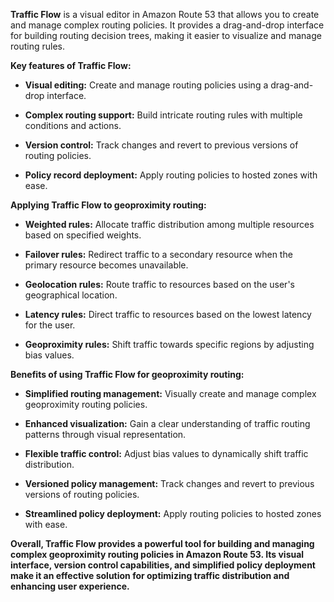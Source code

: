 **Traffic Flow** is a visual editor in Amazon Route 53 that allows you to create and manage complex routing policies. It provides a drag-and-drop interface for building routing decision trees, making it easier to visualize and manage routing rules.

**Key features of Traffic Flow:**

- **Visual editing:** Create and manage routing policies using a drag-and-drop interface.
    
- **Complex routing support:** Build intricate routing rules with multiple conditions and actions.
    
- **Version control:** Track changes and revert to previous versions of routing policies.
    
- **Policy record deployment:** Apply routing policies to hosted zones with ease.
    

**Applying Traffic Flow to geoproximity routing:**

- **Weighted rules:** Allocate traffic distribution among multiple resources based on specified weights.
    
- **Failover rules:** Redirect traffic to a secondary resource when the primary resource becomes unavailable.
    
- **Geolocation rules:** Route traffic to resources based on the user's geographical location.
    
- **Latency rules:** Direct traffic to resources based on the lowest latency for the user.
    
- **Geoproximity rules:** Shift traffic towards specific regions by adjusting bias values.
    

**Benefits of using Traffic Flow for geoproximity routing:**

- **Simplified routing management:** Visually create and manage complex geoproximity routing policies.
    
- **Enhanced visualization:** Gain a clear understanding of traffic routing patterns through visual representation.
    
- **Flexible traffic control:** Adjust bias values to dynamically shift traffic distribution.
    
- **Versioned policy management:** Track changes and revert to previous versions of routing policies.
    
- **Streamlined policy deployment:** Apply routing policies to hosted zones with ease.
    

**Overall, Traffic Flow provides a powerful tool for building and managing complex geoproximity routing policies in Amazon Route 53. Its visual interface, version control capabilities, and simplified policy deployment make it an effective solution for optimizing traffic distribution and enhancing user experience.**
